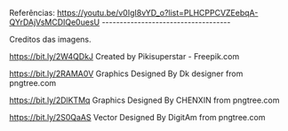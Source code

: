 Referências:
    https://youtu.be/v0IgI8vYD_o?list=PLHCPPCVZEebqA-QYrDAjVsMCDIQe0uesU
    ------------------------------------

Creditos das imagens.

https://bit.ly/2W4QDkJ
Created by Pikisuperstar - Freepik.com

https://bit.ly/2RAMA0V
Graphics Designed By Dk designer from pngtree.com

https://bit.ly/2DlKTMq
Graphics Designed By CHENXIN from pngtree.com

https://bit.ly/2S0QaAS
Vector Designed By DigitAm from pngtree.com